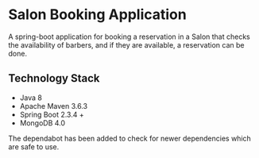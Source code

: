 # Salon Booking Application
A spring-boot application for booking a reservation in a Salon that checks the availability of barbers, and if they are available, a reservation can be done.

## Technology Stack

- Java 8
- Apache Maven 3.6.3
- Spring Boot 2.3.4 +
- MongoDB 4.0

The dependabot has been added to check for newer dependencies which are safe to use.



